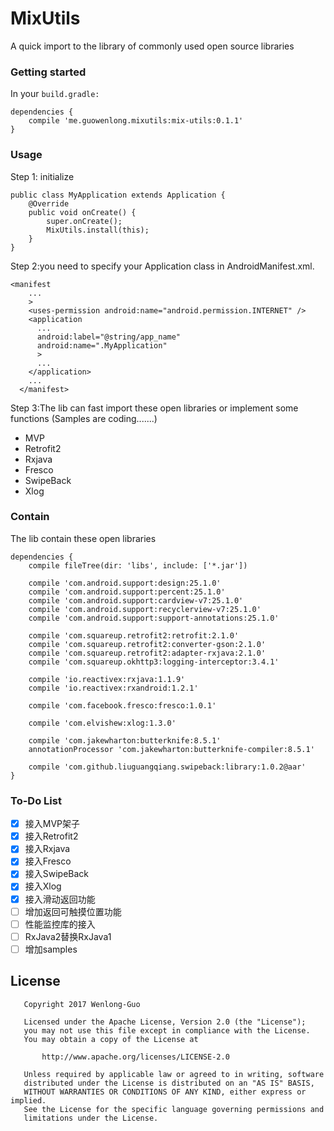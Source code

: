 # MixUtils
A quick import to the library of commonly used open source libraries

### Getting started

In your ```build.gradle:```

```
dependencies {
    compile 'me.guowenlong.mixutils:mix-utils:0.1.1'
}
```
### Usage
Step 1: initialize
```
public class MyApplication extends Application {
	@Override
	public void onCreate() {
		super.onCreate();
		MixUtils.install(this);
	}
}
```
Step 2:you need to specify your Application class in AndroidManifest.xml.

```
<manifest
    ...
    >
    <uses-permission android:name="android.permission.INTERNET" />
    <application
      ...
      android:label="@string/app_name"
      android:name=".MyApplication"
      >
      ...
    </application>
    ...
  </manifest>
```
Step 3:The lib can fast import these open libraries or implement some functions (Samples are coding.......)
- MVP
- Retrofit2
- Rxjava
- Fresco
- SwipeBack
- Xlog

### Contain
The lib contain these open libraries
```
dependencies {
    compile fileTree(dir: 'libs', include: ['*.jar'])

    compile 'com.android.support:design:25.1.0'
    compile 'com.android.support:percent:25.1.0'
    compile 'com.android.support:cardview-v7:25.1.0'
    compile 'com.android.support:recyclerview-v7:25.1.0'
    compile 'com.android.support:support-annotations:25.1.0'

    compile 'com.squareup.retrofit2:retrofit:2.1.0'
    compile 'com.squareup.retrofit2:converter-gson:2.1.0'
    compile 'com.squareup.retrofit2:adapter-rxjava:2.1.0'
    compile 'com.squareup.okhttp3:logging-interceptor:3.4.1'

    compile 'io.reactivex:rxjava:1.1.9'
    compile 'io.reactivex:rxandroid:1.2.1'

    compile 'com.facebook.fresco:fresco:1.0.1'

    compile 'com.elvishew:xlog:1.3.0'

    compile 'com.jakewharton:butterknife:8.5.1'
    annotationProcessor 'com.jakewharton:butterknife-compiler:8.5.1'

    compile 'com.github.liuguangqiang.swipeback:library:1.0.2@aar'
}
```
### To-Do List
- [x] 接入MVP架子
- [x] 接入Retrofit2
- [x] 接入Rxjava
- [x] 接入Fresco
- [x] 接入SwipeBack
- [x] 接入Xlog
- [x] 接入滑动返回功能
- [ ] 增加返回可触摸位置功能
- [ ] 性能监控库的接入
- [ ] RxJava2替换RxJava1
- [ ] 增加samples

## License
```
   Copyright 2017 Wenlong-Guo

   Licensed under the Apache License, Version 2.0 (the "License");
   you may not use this file except in compliance with the License.
   You may obtain a copy of the License at

       http://www.apache.org/licenses/LICENSE-2.0

   Unless required by applicable law or agreed to in writing, software
   distributed under the License is distributed on an "AS IS" BASIS,
   WITHOUT WARRANTIES OR CONDITIONS OF ANY KIND, either express or implied.
   See the License for the specific language governing permissions and
   limitations under the License.
```

